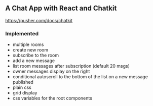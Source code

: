 ## A Chat App with React and Chatkit

https://pusher.com/docs/chatkit

### Implemented

- multiple rooms
- create new room
- subscribe to the room
- add a new message
- list room messages after subscription (default 20 msgs)
- owner messages display on the right
- conditional autoscroll to the bottom of the list on a new message published
- plain css
- grid display
- css variables for the root components
